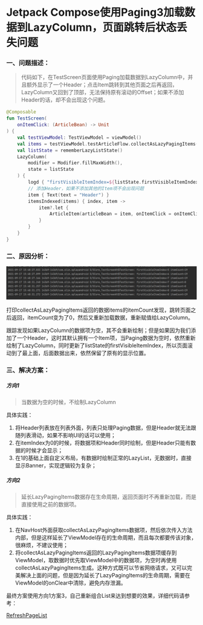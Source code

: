 # Jetpack Compose使用Paging3加载数据到LazyColumn，页面跳转后状态丢失问题



### 一、问题描述：

> 代码如下，在TestScreen页面使用Paging加载数据到LazyColumn中，并且额外显示了一个Header；点击Item跳转到其他页面之后再返回，LazyColumn又回到了顶部，无法保持原有滚动的Offset；如果不添加Header的话，却不会出现这个问题。

```kotlin
@Composable
fun TestScreen(
    onItemClick: (ArticleBean) -> Unit
) {
    val testViewModel: TestViewModel = viewModel()
    val items = testViewModel.testArticleFlow.collectAsLazyPagingItems()
    val listState = rememberLazyListState()
    LazyColumn(
        modifier = Modifier.fillMaxWidth(),
        state = listState
    ) {
        logd { "firstVisibleItemIndex=${listState.firstVisibleItemIndex} itemCount=${items.itemCount}" }
        // 添加Header，如果不添加其他的Item项不会出现问题
        item { Text(text = "Header") }
        itemsIndexed(items) { index, item ->
            item?.let {
                ArticleItem(articleBean = item, onItemClick = onItemClick)
            }
        }
    }
}
```



### 二、原因分析：

![image-20210917154852502](https://raw.githubusercontent.com/dxslin/SlinNotes/main/docs/assets/img/compose_paging_lazy_column_state.png)

打印collectAsLazyPagingItems返回的数据items的itemCount发现，跳转页面之后返回，itemCount变为了0，然后又重新加载数据，重新赋值给LazyColumn。

跟踪发现如果LazyColumn的数据项为空，其不会重新绘制；但是如果因为我们添加了一个Header，这时其默认拥有一个Item项，当Paging数据为空时，依然重新绘制了LazyColumn，同时更新了listState的firstVisibleItemIndex，所以页面滚动到了最上面，后面数据出来，依然保留了原有的显示位置。



### 三、解决方案：

##### 方向1

> 当数据为空的时候，不绘制LazyColumn

具体实践：

1. 将Header列表放在列表外面，列表只处理Paging数据，但是Header就无法跟随列表滑动，如果不影响UI的话可以使用；
2. 在itemIndex为0的时候，将数据项和Header同时绘制，但是Header只能有数据的时候才会显示；
3. 在1的基础上面自定义布局，有数据时绘制正常的LazyList，无数据时，直接显示Banner，实现逻辑较为复杂；



##### 方向2

> 延长LazyPagingItems数据存在生命周期，返回页面时不再重新加载，而是直接使用之前的数据项。

具体实践：

1. 在NavHost外面获取collectAsLazyPagingItems数据项，然后依次传入方法内部，但是这样延长了ViewModel存在的生命周期，而且每次都要传该对象，很麻烦，不建议使用；
2. 将collectAsLazyPagingItems返回的LazyPagingItems数据项缓存到ViewModel，取数据时优先取ViewModel中的数据项，为空时再使用collectAsLazyPagingItems生成。这种方式既可以节省网络请求，又可以完美解决上面的问题，但是因为延长了LazyPagingItems的生命周期，需要在ViewModel的onClear中清除，避免内存泄漏。



最终方案使用方向1方案3，自己重新组合List来达到想要的效果，详细代码请参考：

[RefreshPageList](https://github.com/dxslin/ComposeStudy/blob/master/SPlayAndroid/src/main/java/com/slin/splayandroid/widget/RefreshPageList.kt)

